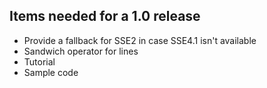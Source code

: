 ## Items needed for a 1.0 release

- Provide a fallback for SSE2 in case SSE4.1 isn't available
- Sandwich operator for lines
- Tutorial
- Sample code
